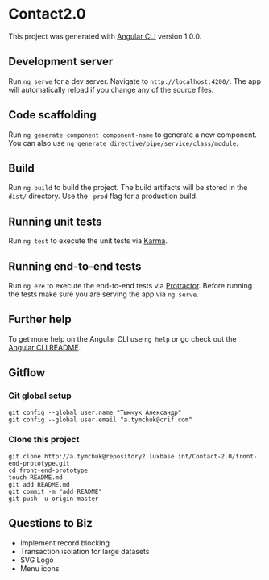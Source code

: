 # Contact2.0

This project was generated with [Angular CLI](https://github.com/angular/angular-cli) version 1.0.0.

## Development server

Run `ng serve` for a dev server. Navigate to `http://localhost:4200/`. The app will automatically reload if you change any of the source files.

## Code scaffolding

Run `ng generate component component-name` to generate a new component. You can also use `ng generate directive/pipe/service/class/module`.

## Build

Run `ng build` to build the project. The build artifacts will be stored in the `dist/` directory. Use the `-prod` flag for a production build.

## Running unit tests

Run `ng test` to execute the unit tests via [Karma](https://karma-runner.github.io).

## Running end-to-end tests

Run `ng e2e` to execute the end-to-end tests via [Protractor](http://www.protractortest.org/).
Before running the tests make sure you are serving the app via `ng serve`.

## Further help

To get more help on the Angular CLI use `ng help` or go check out the [Angular CLI README](https://github.com/angular/angular-cli/blob/master/README.md).

## Gitflow

### Git global setup
```
git config --global user.name "Тымчук Александр"
git config --global user.email "a.tymchuk@crif.com"
```

### Clone this project
```
git clone http://a.tymchuk@repository2.luxbase.int/Contact-2.0/front-end-prototype.git
cd front-end-prototype
touch README.md
git add README.md
git commit -m "add README"
git push -u origin master
```

## Questions to Biz
* Implement record blocking
* Transaction isolation for large datasets
* SVG Logo
* Menu icons
